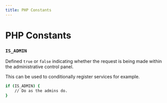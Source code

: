 ```yaml
---
title: PHP Constants
---
```


# PHP Constants

<div class="documentation__toc"></div>

### `IS_ADMIN`

Defined `true` or `false` indicating whether the request is being made within the administrative control panel.

This can be used to conditionally register services for example.
 
```bash
if (IS_ADMIN) {
    // Do as the admins do.
}
```
